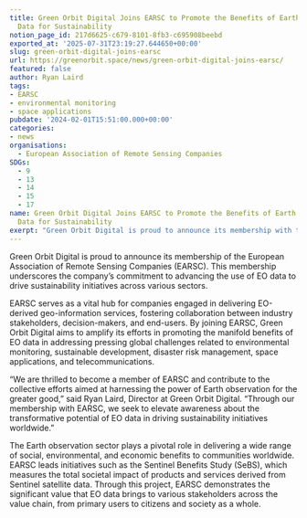 ```yaml
---
title: Green Orbit Digital Joins EARSC to Promote the Benefits of Earth Observation
  Data for Sustainability
notion_page_id: 217d6625-c679-8101-8fb3-c695908beebd
exported_at: '2025-07-31T23:19:27.644650+00:00'
slug: green-orbit-digital-joins-earsc
url: https://greenorbit.space/news/green-orbit-digital-joins-earsc/
featured: false
author: Ryan Laird
tags:
- EARSC
- environmental monitoring
- space applications
pubdate: '2024-02-01T15:51:00.000+00:00'
categories:
- news
organisations:
  - European Association of Remote Sensing Companies
SDGs:
  - 9
  - 13
  - 14
  - 15
  - 17
name: Green Orbit Digital Joins EARSC to Promote the Benefits of Earth Observation
  Data for Sustainability
exerpt: "Green Orbit Digital is proud to announce its membership with the European Association of Remote Sensing Companies (EARSC). This membership underscores Green Orbit Digital’s commitment to advancing the use of EO data to drive sustainability initiatives across various sectors."
---
```


Green Orbit Digital is proud to announce its membership of the European Association of Remote Sensing Companies (EARSC). This membership underscores the company’s commitment to advancing the use of EO data to drive sustainability initiatives across various sectors.

EARSC serves as a vital hub for companies engaged in delivering EO-derived geo-information services, fostering collaboration between industry stakeholders, decision-makers, and end-users. By joining EARSC, Green Orbit Digital aims to amplify its efforts in promoting the manifold benefits of EO data in addressing pressing global challenges related to environmental monitoring, sustainable development, disaster risk management, space applications, and telecommunications.

“We are thrilled to become a member of EARSC and contribute to the collective efforts aimed at harnessing the power of Earth observation for the greater good,” said Ryan Laird, Director at Green Orbit Digital. “Through our membership with EARSC, we seek to elevate awareness about the transformative potential of EO data in driving sustainability initiatives worldwide.”

The Earth observation sector plays a pivotal role in delivering a wide range of social, environmental, and economic benefits to communities worldwide. EARSC leads initiatives such as the Sentinel Benefits Study (SeBS), which measures the total societal impact of products and services derived from Sentinel satellite data. Through this project, EARSC demonstrates the significant value that EO data brings to various stakeholders across the value chain, from primary users to citizens and society as a whole.